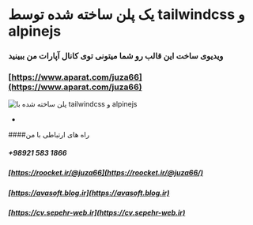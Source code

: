 # یک پلن ساخته شده توسط tailwindcss و alpinejs
### ویدیوی ساخت این قالب رو شما میتونی توی کانال آپارات من ببینید
### [https://www.aparat.com/juza66](https://www.aparat.com/juza66)


![پلن ساخته شده با tailwindcss و alpinejs](/assets/screenshot.gif)


-

####راه های ارتباطی با من
##### +98921 583 1866
##### [https://roocket.ir/@juza66](https://roocket.ir/@juza66/)
##### [https://avasoft.blog.ir](https://avasoft.blog.ir)
##### [https://cv.sepehr-web.ir](https://cv.sepehr-web.ir)
